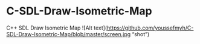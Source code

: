 # C-SDL-Draw-Isometric-Map
C++ SDL Draw Isometric Map
![Alt text](https://github.com/youssefmyh/C-SDL-Draw-Isometric-Map/blob/master/screen.jpg “shot”)